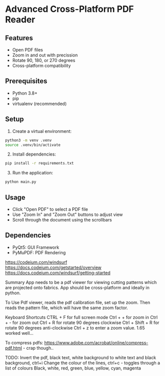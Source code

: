 # Advanced Cross-Platform PDF Reader

## Features

- Open PDF files
- Zoom in and out with precission
- Rotate 90, 180, or 270 degrees
- Cross-platform compatibility

## Prerequisites

- Python 3.8+
- pip
- virtualenv (recommended)

## Setup

1. Create a virtual environment:

```bash
python3 -m venv .venv
source .venv/bin/activate
```

2. Install dependencies:

```bash
pip install -r requirements.txt
```

3. Run the application:

```bash
python main.py
```

## Usage

- Click "Open PDF" to select a PDF file
- Use "Zoom In" and "Zoom Out" buttons to adjust view
- Scroll through the document using the scrollbars

## Dependencies

- PyQt5: GUI Framework
- PyMuPDF: PDF Rendering

https://codeium.com/windsurf
https://docs.codeium.com/getstarted/overview
https://docs.codeium.com/windsurf/getting-started

Summary
App needs to be a pdf viewer for viewing cutting patterns which are projected onto fabrics. App should be cross-platform and ideally in python.

To Use
Pdf viewer, reads the pdf calibration file, set up the zoom. Then reads the pattern file, which will have the same zoom factor.

Keyboard Shortcuts
CTRL + F for full screen mode
Ctrl + + for zoom in
Ctrl + - for zoom out
Ctrl + R for rotate 90 degrees clockwise
Ctrl + Shift + R for rotate 90 degrees anti-clockwise
Ctrl + z to enter a zoom value. 1.65 worked well...

To compress pdfs: https://www.adobe.com/acrobat/online/compress-pdf.html - crap though..

TODO:
Invert the pdf, black text, white background to white text and black background, ctrl+i
Change the colour of the lines, ctrl+c - toggles through a list of colours
Black, white, red, green, blue, yellow, cyan, magenta
